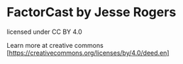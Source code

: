 # FactorCast by Jesse Rogers
licensed under CC BY 4.0

Learn more at creative commons
[https://creativecommons.org/licenses/by/4.0/deed.en]

